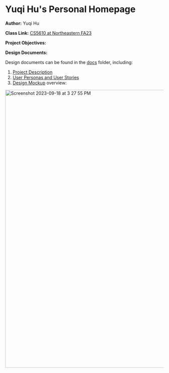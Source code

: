 # Yuqi Hu's Personal Homepage

**Author:** Yuqi Hu

**Class Link:** [CS5610 at Northeastern FA23](https://johnguerra.co/classes/webDevelopment_fall_2023/)

**Project Objectives:**


**Design Documents:**

Design documents can be found in the [docs](docs) folder, including:
1. [Project Description](docs/project-description.txt)
2. [User Personas and User Stories](docs/user-personas-and-stories.txt)
3. [Design Mockup](docs/design-mockup.pdf)  overview:
<img width="882" alt="Screenshot 2023-09-18 at 3 27 55 PM" src="https://github.com/yuqihu1103/Personal-Homepage/assets/133090163/1cbb21cb-804e-4f74-9daf-206512673d9a">
